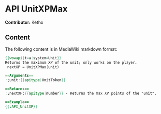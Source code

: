 # API UnitXPMax

**Contributor:** Ketho

## Content

The following content is in MediaWiki markdown format:

```mediawiki
{{wowapi|t=a|system=Unit}}
Returns the maximum XP of the unit; only works on the player.
 nextXP = UnitXPMax(unit)

==Arguments==
:;unit:{{apitype|UnitToken}}

==Returns==
:;nextXP:{{apitype|number}} - Returns the max XP points of the "unit".

==Example==
{{:API_UnitXP}}
```